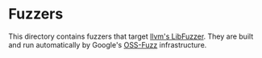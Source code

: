 # Fuzzers

This directory contains fuzzers that
target [llvm's LibFuzzer](https://llvm.org/docs/LibFuzzer.html). They are built
and run automatically by
Google's [OSS-Fuzz](https://github.com/google/oss-fuzz/) infrastructure.
